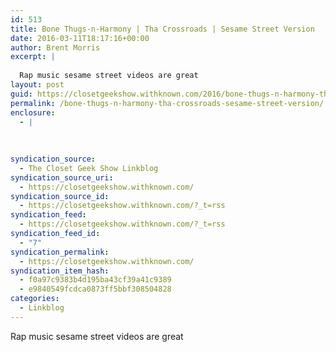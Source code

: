 ```yaml
---
id: 513
title: Bone Thugs-n-Harmony | Tha Crossroads | Sesame Street Version
date: 2016-03-11T18:17:16+00:00
author: Brent Morris
excerpt: |
  
  Rap music sesame street videos are great
layout: post
guid: https://closetgeekshow.withknown.com/2016/bone-thugs-n-harmony-tha-crossroads-sesame-street-version
permalink: /bone-thugs-n-harmony-tha-crossroads-sesame-street-version/
enclosure:
  - |
    
    
    
syndication_source:
  - The Closet Geek Show Linkblog
syndication_source_uri:
  - https://closetgeekshow.withknown.com/
syndication_source_id:
  - https://closetgeekshow.withknown.com/?_t=rss
syndication_feed:
  - https://closetgeekshow.withknown.com/?_t=rss
syndication_feed_id:
  - "7"
syndication_permalink:
  - https://closetgeekshow.withknown.com/
syndication_item_hash:
  - f0a97c9383b4d195ba43cf39a41c9389
  - e9840549fcdca0873ff5bbf308504828
categories:
  - Linkblog
---
```

<div class="known-bookmark">
  <p>
    Rap music sesame street videos are great
  </p>
</div>

<div>
</div>